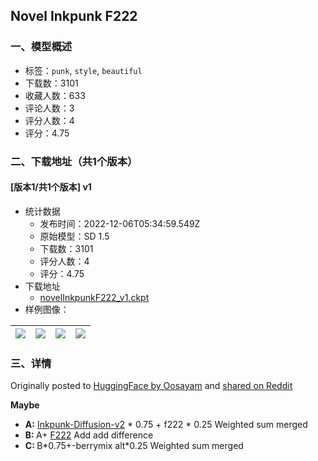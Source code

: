 ## Novel Inkpunk F222
### 一、模型概述

- 标签：`punk`, `style`, `beautiful`
- 下载数：3101
- 收藏人数：633
- 评论人数：3
- 评分人数：4
- 评分：4.75

### 二、下载地址（共1个版本）

#### [版本1/共1个版本] v1

- 统计数据
  - 发布时间：2022-12-06T05:34:59.549Z
  - 原始模型：SD 1.5
  - 下载数：3101
  - 评分人数：4
  - 评分：4.75
- 下载地址
  - [novelInkpunkF222_v1.ckpt](https://civitai.com/api/download/models/1220)
- 样例图像：

| <img src="https://image.civitai.com/xG1nkqKTMzGDvpLrqFT7WA/dc190245-11fa-4cc0-5560-7e8e63474d00/width=450/10019.jpeg" /> | <img src="https://image.civitai.com/xG1nkqKTMzGDvpLrqFT7WA/0c366b9d-36f4-4c1f-33b6-b36c1d785d00/width=450/10018.jpeg" /> | <img src="https://image.civitai.com/xG1nkqKTMzGDvpLrqFT7WA/f560b47f-1bd9-4786-6e9c-0aacfff40e00/width=450/10017.jpeg" /> | <img src="https://image.civitai.com/xG1nkqKTMzGDvpLrqFT7WA/14e74eb0-ebf4-4f57-9c6a-7da9f0485f00/width=450/10016.jpeg" /> |
| ---- | ---- | ---- | ---- |


### 三、详情
<p>Originally posted to <a href="https://huggingface.co/Oosayam/InkpunkV2mergeF222" rel="ugc" target="_blank">HuggingFace by Oosayam</a> and <a href="https://www.reddit.com/r/StableDiffusion/comments/zb5n20/cyberpunk_city_lady_model_by_inkpunk_v2_f222/" rel="ugc" target="_blank">shared on Reddit</a></p><p><strong>Maybe</strong></p><ul><li><strong>A:</strong> <a href="https://civitai.com/models/1087/inkpunk-diffusion" rel="ugc" target="_blank">Inkpunk-Diffusion-v2</a> * 0.75 + f222 * 0.25 Weighted sum merged</li><li><strong>B: </strong>A+ <a href="https://civitai.com/models/1188/f222" rel="ugc" target="_blank">F222</a> Add add difference</li><li><strong>C: </strong>B*0.75+-berrymix alt*0.25 Weighted sum merged</li></ul>